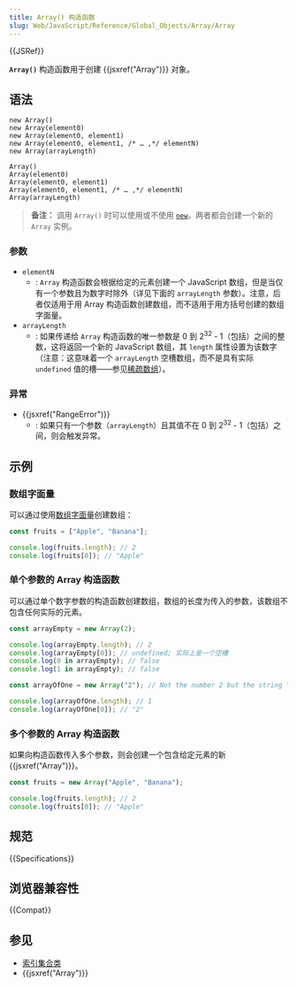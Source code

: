```yaml
---
title: Array() 构造函数
slug: Web/JavaScript/Reference/Global_Objects/Array/Array
---
```


{{JSRef}}

**`Array()`** 构造函数用于创建 {{jsxref("Array")}} 对象。

## 语法

```js-nolint
new Array()
new Array(element0)
new Array(element0, element1)
new Array(element0, element1, /* … ,*/ elementN)
new Array(arrayLength)

Array()
Array(element0)
Array(element0, element1)
Array(element0, element1, /* … ,*/ elementN)
Array(arrayLength)
```

> **备注：** 调用 `Array()` 时可以使用或不使用 [`new`](/zh-CN/docs/Web/JavaScript/Reference/Operators/new)。两者都会创建一个新的 `Array` 实例。

### 参数

- `elementN`
  - : `Array` 构造函数会根据给定的元素创建一个 JavaScript 数组，但是当仅有一个参数且为数字时除外（详见下面的 `arrayLength` 参数）。注意，后者仅适用于用 Array 构造函数创建数组，而不适用于用方括号创建的数组字面量。
- `arrayLength`
  - : 如果传递给 `Array` 构造函数的唯一参数是 0 到 2<sup>32</sup> - 1（包括）之间的整数，这将返回一个新的 JavaScript 数组，其 `length` 属性设置为该数字（注意：这意味着一个 `arrayLength` 空槽数组，而不是具有实际 `undefined` 值的槽——参见[稀疏数组](/zh-CN/docs/Web/JavaScript/Guide/Indexed_collections#稀疏数组)）。

### 异常

- {{jsxref("RangeError")}}
  - : 如果只有一个参数（`arrayLength`）且其值不在 0 到 2<sup>32</sup> - 1（包括）之间，则会触发异常。

## 示例

### 数组字面量

可以通过使用[数组字面量](/zh-CN/docs/Web/JavaScript/Reference/Lexical_grammar#数组字面量)创建数组：

```js
const fruits = ["Apple", "Banana"];

console.log(fruits.length); // 2
console.log(fruits[0]); // "Apple"
```

### 单个参数的 Array 构造函数

可以通过单个数字参数的构造函数创建数组，数组的长度为传入的参数，该数组不包含任何实际的元素。

```js
const arrayEmpty = new Array(2);

console.log(arrayEmpty.length); // 2
console.log(arrayEmpty[0]); // undefined; 实际上是一个空槽
console.log(0 in arrayEmpty); // false
console.log(1 in arrayEmpty); // false
```

```js
const arrayOfOne = new Array("2"); // Not the number 2 but the string "2"

console.log(arrayOfOne.length); // 1
console.log(arrayOfOne[0]); // "2"
```

### 多个参数的 Array 构造函数

如果向构造函数传入多个参数，则会创建一个包含给定元素的新 {{jsxref("Array")}}。

```js
const fruits = new Array("Apple", "Banana");

console.log(fruits.length); // 2
console.log(fruits[0]); // "Apple"
```

## 规范

{{Specifications}}

## 浏览器兼容性

{{Compat}}

## 参见

- [索引集合类](/zh-CN/docs/Web/JavaScript/Guide/Indexed_collections)
- {{jsxref("Array")}}
